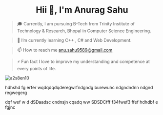<h1 align="center">Hii 👋, I'm Anurag Sahu</h1>

> 🎓 Currently, I am pursuing B-Tech from Trinity Institute of Technology & Research, Bhopal in Computer Science Engineering.
 
> 🌱 I’m currently learning C++ , C#  and  Web Development.

> 📫 How to reach me anu.sahu9589@gmail.com

> ⚡️ Fun fact I love to improve my understanding and competence at every points of life.

<p><img align="center" src="https://github-readme-streak-stats.herokuapp.com/?user=a2s8en10&" alt="a2s8en10" /></p>
hdhshd
fg
erfer
wqdqdqdqderegwrfndgndg
burewuhc
ndgndndnn
ndgnd
regwegerg

dqf
wef
w
d
dSDaadsc cndnsjn
cqadq
ww
SDSDCfff
f34fwef3
ffef
hdhdbf
e
fgjnc
